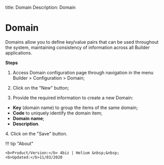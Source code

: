 title: Domain
Description: Domain
# Domain

Domains allow you to define key/value pairs that can be used throughout the system, maintaining consistency of information across all Builder applications.

**Steps**

1.	Access Domain configuration page through navigation in the menu Builder > Configuration > Domain;

2.	Click on the "New" button;

3.	Provide the required information to create a new Domain:

- **Key** (domain name) to group the items of the same domain;
- **Code** to uniquely identify the domain item;
- **Domain** **name**;
- **Description**.

4\.	Click on the "Save" button.


!!! tip "About"

    <b>Product/Version:</b> 4biz | Helium &nbsp;&nbsp;
    <b>Updated:</b>11/03/2020
